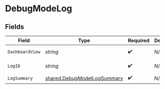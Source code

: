 # DebugModeLog


## Fields

| Field                                                                             | Type                                                                              | Required                                                                          | Description                                                                       | Example                                                                           |
| --------------------------------------------------------------------------------- | --------------------------------------------------------------------------------- | --------------------------------------------------------------------------------- | --------------------------------------------------------------------------------- | --------------------------------------------------------------------------------- |
| `DashboardView`                                                                   | *string*                                                                          | :heavy_check_mark:                                                                | N/A                                                                               | https://app.merge.dev/logs/99433219-8017-4acd-bb3c-ceb23d663832                   |
| `LogID`                                                                           | *string*                                                                          | :heavy_check_mark:                                                                | N/A                                                                               | 99433219-8017-4acd-bb3c-ceb23d663832                                              |
| `LogSummary`                                                                      | [shared.DebugModelLogSummary](../../../pkg/models/shared/debugmodellogsummary.md) | :heavy_check_mark:                                                                | N/A                                                                               |                                                                                   |